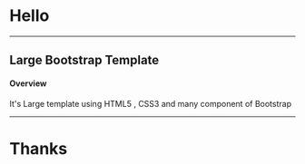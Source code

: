 <h1>Hello</h1>
<hr>
<h2>Large Bootstrap Template</h2>
<h4>Overview</h4>
It's Large template using HTML5 , CSS3 and many component of Bootstrap
<br>
<hr>
<h1>Thanks</h1>
